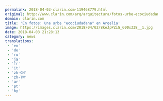 ```yaml
---
permalink: 2018-04-03-clarin.com-119468779.html
original: http://www.clarin.com/arq/arquitectura/fotos-urbe-ecociudadana-argelia_0_rJz_8PZsf.html
domain: clarin.com
title: 'En fotos: Una urbe "ecociudadana" en Argelia'
image: https://images.clarin.com/2018/04/02/BkeJpPZiG_600x338__1.jpg
date: 2018-04-03 21:28:13
category: news
translations: 
 - 'en'
 - 'de'
 - 'ru'
 - 'ja'
 - 'fr'
 - 'it'
 - 'zh-CN'
 - 'zh-TW'
 - 'ar'
 - 'pt'
 - 'hy'
---
```


